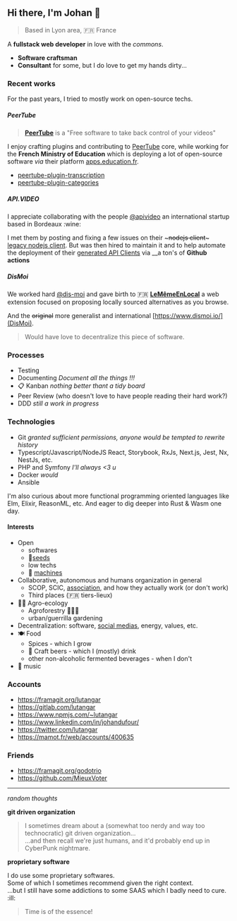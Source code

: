 ## Hi there, I'm Johan 👋
> Based in Lyon area, :fr: France

A __fullstack web developer__ in love with the *commons*.

- __Software craftsman__
- __Consultant__ for some, but I do love to get my hands dirty...

### Recent works

For the past years, I tried to mostly work on open-source techs.

##### PeerTube

> [__PeerTube__](https://joinpeertube.org/en_US/) is a "Free software to take back control of your videos"

I enjoy crafting plugins and contributing to [PeerTube](https://github.com/Chocobozzz/PeerTube) core,
while working for the __French Ministry of Education__ which is deploying a lot of open-source software
*via* their platform [apps.education.fr](https://apps.education.fr/).

- [peertube-plugin-transcription](https://gitlab.mim-libre.fr/extensions-peertube/plugin-transcription)
- [peertube-plugin-categories](https://gitlab.mim-libre.fr/extensions-peertube/categories-management-plugin)

##### API.VIDEO

I appreciate collaborating with the people [@apivideo](https://github.com/apivideo) an international startup based in Bordeaux :wine:

I met them by posting and fixing a few issues on their ~~~nodejs client~~~ [legacy nodejs client](https://github.com/apivideo/nodejs-sdk).
But was then hired to maintain it and to help automate the deployment of their [generated API Clients](https://github.com/apivideo/api.video-api-client-generator) via __a ton's of __Github actions__ 

##### DisMoi
We worked hard [@dis-moi](https://github.com/dis-moi/) and gave birth to :fr: [__LeMêmeEnLocal__](https://lememe.fr/) a web extension focused on proposing locally sourced alternatives as you browse.

And the ~~original~~ more generalist and international [https://www.dismoi.io/](DisMoi).
> Would have love to decentralize this piece of software.

### Processes

- Testing
- Documenting *Document all the things !!!*
- 📋 Kanban *nothing better thant a tidy board*
- Peer Review (who doesn't love to have people reading their hard work?)
- DDD *still a work in progress*

### Technologies

- Git *granted sufficient permissions, anyone would be tempted to rewrite history*
- Typescript/Javascript/NodeJS React, Storybook, RxJs, Next.js, Jest, Nx, NestJs, etc.
- PHP and Symfony  *I'll always <3 u*
- Docker *would*
- Ansible

I'm also curious about more functional programming oriented languages like Elm, Elixir, ReasonML, etc.
And eager to dig deeper into Rust & Wasm one day.

#### Interests
- Open
  - softwares
  - 🌱[seeds](https://www.semencespaysannes.org/)
  - low techs
  - :tractor: [machines](https://www.latelierpaysan.org/)
- Collaborative, autonomous and humans organization in general
    - SCOP, SCIC, [association](https://github.com/amabla), and how they actually work (or don't work)
    - Third places (:fr: tiers-lieux)
- 🧑‍🌾 Agro-ecology
    - Agroforestry 🌳🌾🐝
    - urban/guerrilla gardening
- Decentralization: software, [social medias](https://fediverse.party/), energy, values, etc.
- 🍽️ Food
  - Spices - which I grow
  - 🍺 Craft beers - which I (mostly) drink
  - other non-alcoholic fermented beverages - when I don't
- 🎸 music

### Accounts
- https://framagit.org/lutangar
- https://gitlab.com/lutangar
- https://www.npmjs.com/~lutangar
- https://www.linkedin.com/in/johandufour/
- https://twitter.com/lutangar
- https://mamot.fr/web/accounts/400635

### Friends
- https://framagit.org/godotrio
- https://github.com/MieuxVoter

---

*random thoughts*

__git driven organization__
> I sometimes dream about a (somewhat too nerdy and way too technocratic) git driven organization...<br />
> ...and then recall we're just humans, and it'd probably end up in CyberPunk nightmare.

__proprietary software__

I do use some proprietary softwares.<br />
Some of which I sometimes recommend given the right context.<br />
...but I still have some addictions to some SAAS which I badly need to cure. :ill:
> Time is of the essence!
